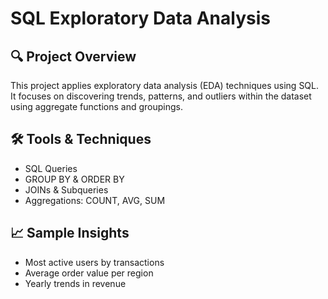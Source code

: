 # SQL Exploratory Data Analysis

## 🔍 Project Overview
This project applies exploratory data analysis (EDA) techniques using SQL. It focuses on discovering trends, patterns, and outliers within the dataset using aggregate functions and groupings.

## 🛠️ Tools & Techniques
- SQL Queries
- GROUP BY & ORDER BY
- JOINs & Subqueries
- Aggregations: COUNT, AVG, SUM

## 📈 Sample Insights
- Most active users by transactions
- Average order value per region
- Yearly trends in revenue
